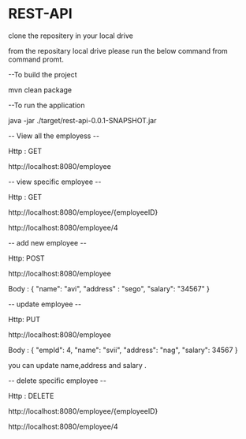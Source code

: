# REST-API


clone the repositery in your local drive

from the repositary local drive please run the  below command from command promt.

--To build the project

mvn clean package

--To run the application

java -jar ./target/rest-api-0.0.1-SNAPSHOT.jar


-- View all the employess --

Http : GET

http://localhost:8080/employee


-- view specific employee --

Http : GET

http://localhost:8080/employee/{employeeID}

http://localhost:8080/employee/4


-- add new employee --

Http: POST

http://localhost:8080/employee

Body :
{
    "name": "avi",
	"address" : "sego",
	"salary": "34567"
}

-- update employee --

Http: PUT

http://localhost:8080/employee

Body :
{
    "empId": 4,
    "name": "svii",
    "address": "nag",
    "salary": 34567
}

you can update name,address and salary .


-- delete specific employee -- 

Http : DELETE

http://localhost:8080/employee/{employeeID}

http://localhost:8080/employee/4

